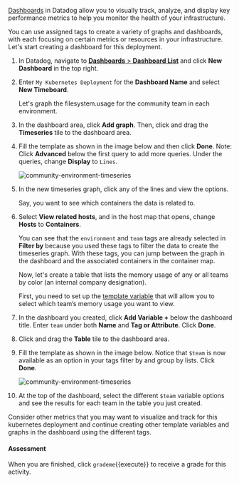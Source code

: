 <a href="https://docs.datadoghq.com/graphing/dashboards/Dashboards" target="_blank">Dashboards</a> in Datadog allow you to visually track, analyze, and display key performance metrics to help you monitor the health of your infrastructure.

You can use assigned tags to create a variety of graphs and dashboards, with each focusing on certain metrics or resources in your infrastructure. Let's start creating a dashboard for this deployment.
 
1. In Datadog, navigate to <a href="https://app.datadoghq.com/dashboard/lists" target="_datadog">**Dashboards** > **Dashboard List**</a> and click **New Dashboard** in the top right.

2. Enter `My Kubernetes Deployment` for the **Dashboard Name** and select **New Timeboard**. <p>Let's graph the filesystem.usage for the community team in each environment. 

3. In the dashboard area, click **Add graph**. Then, click and drag the **Timeseries** tile to the dashboard area.

4. Fill the template as shown in the image below and then click **Done**. Note: Click **Advanced** below the first query to add more queries. Under the queries, change **Display** to `Lines`.<p> ![community-environment-timeseries](taggingk8s/assets/community-environment-timeseries.png)

5. In the new timeseries graph, click any of the lines and view the options. <p> Say, you want to see which containers the data is related to. 

6. Select **View related hosts**, and in the host map that opens, change **Hosts** to **Containers**. <p> You can see that the `environment` and `team` tags are already selected in **Filter by** because you used these tags to filter the data to create the timeseries graph. With these tags, you can jump between the graph in the dashboard and the associated containers in the container map. <p> Now, let's create a table that lists the memory usage of any or all teams by color (an internal company designation). <p> First, you need to set up the <a href="https://docs.datadoghq.com/tagging/assigning_tags/?tab=agentv6#environment-variables" target="_datadog">template variable</a> that will allow you to select which team’s memory usage you want to view.

5. In the dashboard you created, click **Add Variable +** below the dashboard title. Enter `team` under both **Name** and **Tag or Attribute**. Click **Done**.

6. Click and drag the **Table** tile to the dashboard area. 

7. Fill the template as shown in the image below. Notice that `$team` is now available as an option in your tags filter by and group by lists. Click **Done**.<p> ![community-environment-timeseries](taggingk8s/assets/teams-color-table.png) 

8. At the top of the dashboard, select the different `$team` variable options and see the results for each team in the table you just created.

Consider other metrics that you may want to visualize and track for this kubernetes deployment and continue creating other template variables and graphs in the dashboard using the different tags. 

#### Assessment
When you are finished, click `grademe`{{execute}} to receive a grade for this activity.